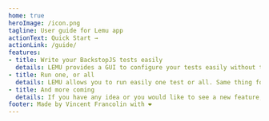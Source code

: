 ```yaml
---
home: true
heroImage: /icon.png
tagline: User guide for Lemu app
actionText: Quick Start →
actionLink: /guide/
features:
- title: Write your BackstopJS tests easily
  details: LEMU provides a GUI to configure your tests easily without the hassle of editing configuration file.
- title: Run one, or all
  details: LEMU allows you to run easily one test or all. Same thing for approval, you can approve precisely which screenshot is right.
- title: And more coming
  details: If you have any idea or you would like to see a new feature, go in the issues on LEMU's GitHub repository and submit your ideas.
footer: Made by Vincent Francolin with ❤️
---
```

